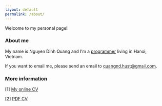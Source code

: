 ```yaml
---
layout: default
permalink: /about/
---
```


Welcome to my personal page!

### About me

My name is Nguyen Dinh Quang and I'm a [programmer](https://github.com/qndev) living in Hanoi, Vietnam.

If you want to email me, please send an email to [quangnd.hust@gmail.com](mailto:quangnd.hust@gmail.com).

### More information

[1] [My online CV](https://qndev.github.io/cv/)

[2] [PDF CV](https://qndev.github.io/NGUYEN_DINH_QUANG_RESUME.pdf)
